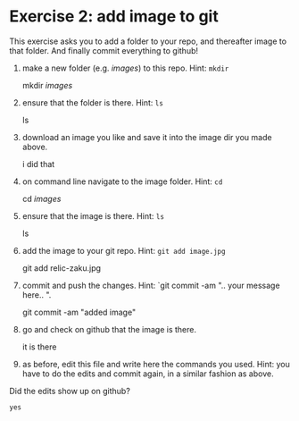 # Exercise 2: add image to git

This exercise asks you to add a folder to your repo, and thereafter
image to that folder.  And finally commit everything to github!

1. make a new folder (e.g. _images_) to this repo.  Hint: `mkdir`

    mkdir _images_

2. ensure that the folder is there.  Hint: `ls`

    ls

3. download an image you like and save it into the image dir you made
   above.
  
    i did that

4. on command line navigate to the image folder.  Hint: `cd`

    cd _images_

5. ensure that the image is there.  Hint: `ls`

    ls
    
6. add the image to your git repo.  Hint: `git add image.jpg`

    git add relic-zaku.jpg

7. commit and push the changes.  Hint: `git commit -am ".. your
   message here.. ".

    git commit -am "added image"
   
8. go and check on github that the image is there.

    it is there

9. as before, edit this file and write here the commands you used.
   Hint: you have to do the edits and commit again, in a similar
   fashion as above.

Did the edits show up on github?

    yes